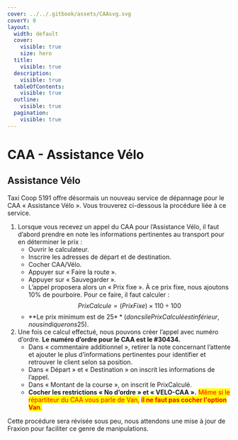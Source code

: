 ```yaml
---
cover: ../../.gitbook/assets/CAAsvg.svg
coverY: 0
layout:
  width: default
  cover:
    visible: true
    size: hero
  title:
    visible: true
  description:
    visible: true
  tableOfContents:
    visible: true
  outline:
    visible: true
  pagination:
    visible: true
---
```


# CAA - Assistance Vélo

## Assistance Vélo

Taxi Coop 5191 offre désormais un nouveau service de dépannage pour le CAA « Assistance Vélo ». Vous trouverez ci-dessous la procédure liée à ce service.

1. Lorsque vous recevez un appel du CAA pour l’Assistance Vélo, il faut d’abord prendre en note les informations pertinentes au transport pour en déterminer le prix :
   * Ouvrir le calculateur.
   * Inscrire les adresses de départ et de destination.
   * Cocher CAA/Vélo.
   * Appuyer sur « Faire la route ».
   * Appuyer sur « Sauvegarder ».
   * L’appel proposera alors un « Prix fixe ». À ce prix fixe, nous ajoutons 10% de pourboire. Pour ce faire, il faut calculer : $$PrixCalcule = (PrixFixe) \times 110 \div 100$$
   * **Le prix minimum est de 25$** (donc si le Prix Calculé est inférieur, nous indiquerons 25$).
2. Une fois ce calcul effectué, nous pouvons créer l’appel avec numéro d’ordre. **Le numéro d’ordre pour le CAA est le #30434.**
   * Dans « commentaire additionnel », retirer la note concernant l’attente et ajouter le plus d’informations pertinentes pour identifier et retrouver le client selon sa position.
   * Dans « Départ » et « Destination » on inscrit les informations de l’appel.
   * Dans « Montant de la course », on inscrit le PrixCalculé.
   * **Cocher les restrictions « No d’ordre » et « VELO-CAA ».** <mark style="color:red;">Même si le répartiteur du CAA vous parle de Van,</mark> <mark style="color:red;"></mark><mark style="color:red;">**il ne faut pas cocher l'option Van**</mark><mark style="color:red;">.</mark>

Cette procédure sera révisée sous peu, nous attendons une mise à jour de Fraxion pour faciliter ce genre de manipulations.
